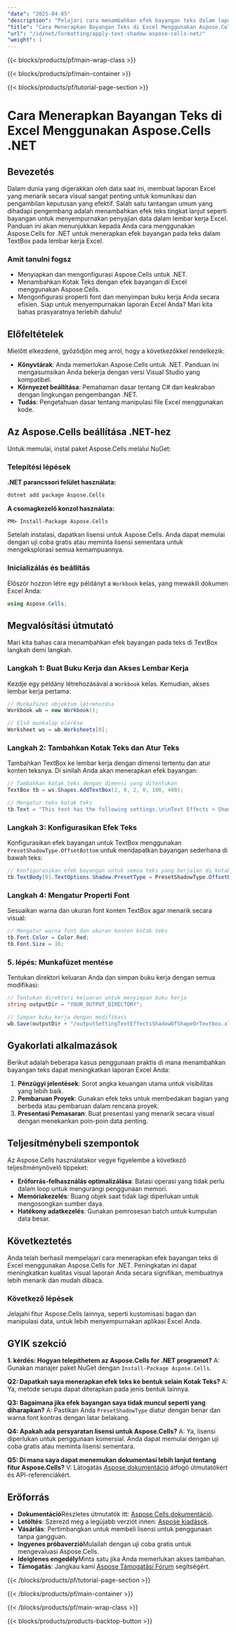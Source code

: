 ```yaml
---
"date": "2025-04-05"
"description": "Pelajari cara menambahkan efek bayangan teks dalam laporan Excel menggunakan Aspose.Cells for .NET. Panduan langkah demi langkah ini mencakup penyiapan, konfigurasi, dan contoh kode."
"title": "Cara Menerapkan Bayangan Teks di Excel Menggunakan Aspose.Cells .NET&#58; Panduan Langkah demi Langkah"
"url": "/id/net/formatting/apply-text-shadow-aspose-cells-net/"
"weight": 1
---
```


{{< blocks/products/pf/main-wrap-class >}}

{{< blocks/products/pf/main-container >}}

{{< blocks/products/pf/tutorial-page-section >}}


# Cara Menerapkan Bayangan Teks di Excel Menggunakan Aspose.Cells .NET

## Bevezetés
Dalam dunia yang digerakkan oleh data saat ini, membuat laporan Excel yang menarik secara visual sangat penting untuk komunikasi dan pengambilan keputusan yang efektif. Salah satu tantangan umum yang dihadapi pengembang adalah menambahkan efek teks tingkat lanjut seperti bayangan untuk menyempurnakan penyajian data dalam lembar kerja Excel. Panduan ini akan menunjukkan kepada Anda cara menggunakan Aspose.Cells for .NET untuk menerapkan efek bayangan pada teks dalam TextBox pada lembar kerja Excel.

### Amit tanulni fogsz
- Menyiapkan dan mengonfigurasi Aspose.Cells untuk .NET.
- Menambahkan Kotak Teks dengan efek bayangan di Excel menggunakan Aspose.Cells.
- Mengonfigurasi properti font dan menyimpan buku kerja Anda secara efisien.
Siap untuk menyempurnakan laporan Excel Anda? Mari kita bahas prasyaratnya terlebih dahulu!

## Előfeltételek
Mielőtt elkezdené, győződjön meg arról, hogy a következőkkel rendelkezik:

- **Könyvtárak**: Anda memerlukan Aspose.Cells untuk .NET. Panduan ini mengasumsikan Anda bekerja dengan versi Visual Studio yang kompatibel.
- **Környezet beállítása**: Pemahaman dasar tentang C# dan keakraban dengan lingkungan pengembangan .NET.
- **Tudás**: Pengetahuan dasar tentang manipulasi file Excel menggunakan kode.

## Az Aspose.Cells beállítása .NET-hez
Untuk memulai, instal paket Aspose.Cells melalui NuGet:

### Telepítési lépések
**.NET parancssori felület használata:**
```bash
dotnet add package Aspose.Cells
```

**A csomagkezelő konzol használata:**
```shell
PM> Install-Package Aspose.Cells
```

Setelah instalasi, dapatkan lisensi untuk Aspose.Cells. Anda dapat memulai dengan uji coba gratis atau meminta lisensi sementara untuk mengeksplorasi semua kemampuannya.

### Inicializálás és beállítás
Először hozzon létre egy példányt a `Workbook` kelas, yang mewakili dokumen Excel Anda:
```csharp
using Aspose.Cells;
```

## Megvalósítási útmutató
Mari kita bahas cara menambahkan efek bayangan pada teks di TextBox langkah demi langkah.

### Langkah 1: Buat Buku Kerja dan Akses Lembar Kerja
Kezdje egy példány létrehozásával a `Workbook` kelas. Kemudian, akses lembar kerja pertama:
```csharp
// Munkafüzet objektum létrehozása
Workbook wb = new Workbook();

// Első munkalap elérése
Worksheet ws = wb.Worksheets[0];
```

### Langkah 2: Tambahkan Kotak Teks dan Atur Teks
Tambahkan TextBox ke lembar kerja dengan dimensi tertentu dan atur konten teksnya. Di sinilah Anda akan menerapkan efek bayangan:
```csharp
// Tambahkan kotak teks dengan dimensi yang ditentukan
TextBox tb = ws.Shapes.AddTextBox(2, 0, 2, 0, 100, 400);

// Mengatur teks kotak teks
tb.Text = "This text has the following settings.\n\nText Effects > Shadow > Offset Bottom";
```

### Langkah 3: Konfigurasikan Efek Teks
Konfigurasikan efek bayangan untuk TextBox menggunakan `PresetShadowType.OffsetBottom` untuk mendapatkan bayangan sederhana di bawah teks:
```csharp
// Konfigurasikan efek bayangan untuk semua teks yang berjalan di kotak teks
tb.TextBody[0].TextOptions.Shadow.PresetType = PresetShadowType.OffsetBottom;
```

### Langkah 4: Mengatur Properti Font
Sesuaikan warna dan ukuran font konten TextBox agar menarik secara visual:
```csharp
// Mengatur warna font dan ukuran konten kotak teks
tb.Font.Color = Color.Red;
tb.Font.Size = 16;
```

### 5. lépés: Munkafüzet mentése
Tentukan direktori keluaran Anda dan simpan buku kerja dengan semua modifikasi:
```csharp
// Tentukan direktori keluaran untuk menyimpan buku kerja
string outputDir = "YOUR_OUTPUT_DIRECTORY";

// Simpan buku kerja dengan modifikasi
wb.Save(outputDir + "/outputSettingTextEffectsShadowOfShapeOrTextbox.xlsx", SaveFormat.Xlsx);
```

## Gyakorlati alkalmazások
Berikut adalah beberapa kasus penggunaan praktis di mana menambahkan bayangan teks dapat meningkatkan laporan Excel Anda:
1. **Pénzügyi jelentések**: Sorot angka keuangan utama untuk visibilitas yang lebih baik.
2. **Pembaruan Proyek**: Gunakan efek teks untuk membedakan bagian yang berbeda atau pembaruan dalam rencana proyek.
3. **Presentasi Pemasaran**: Buat presentasi yang menarik secara visual dengan menekankan poin-poin data penting.

## Teljesítménybeli szempontok
Az Aspose.Cells használatakor vegye figyelembe a következő teljesítménynövelő tippeket:
- **Erőforrás-felhasználás optimalizálása**: Batasi operasi yang tidak perlu dalam loop untuk mengurangi penggunaan memori.
- **Memóriakezelés**: Buang objek saat tidak lagi diperlukan untuk mengosongkan sumber daya.
- **Hatékony adatkezelés**: Gunakan pemrosesan batch untuk kumpulan data besar.

## Következtetés
Anda telah berhasil mempelajari cara menerapkan efek bayangan teks di Excel menggunakan Aspose.Cells for .NET. Peningkatan ini dapat meningkatkan kualitas visual laporan Anda secara signifikan, membuatnya lebih menarik dan mudah dibaca.

### Következő lépések
Jelajahi fitur Aspose.Cells lainnya, seperti kustomisasi bagan dan manipulasi data, untuk lebih menyempurnakan aplikasi Excel Anda.

## GYIK szekció
**1. kérdés: Hogyan telepíthetem az Aspose.Cells for .NET programot?**
A: Gunakan manajer paket NuGet dengan `Install-Package Aspose.Cells`.

**Q2: Dapatkah saya menerapkan efek teks ke bentuk selain Kotak Teks?**
A: Ya, metode serupa dapat diterapkan pada jenis bentuk lainnya.

**Q3: Bagaimana jika efek bayangan saya tidak muncul seperti yang diharapkan?**
A: Pastikan Anda `PresetShadowType` diatur dengan benar dan warna font kontras dengan latar belakang.

**Q4: Apakah ada persyaratan lisensi untuk Aspose.Cells?**
A: Ya, lisensi diperlukan untuk penggunaan komersial. Anda dapat memulai dengan uji coba gratis atau meminta lisensi sementara.

**Q5: Di mana saya dapat menemukan dokumentasi lebih lanjut tentang fitur Aspose.Cells?**
V: Látogatás [Aspose dokumentáció](https://reference.aspose.com/cells/net/) átfogó útmutatókért és API-referenciákért.

## Erőforrás
- **Dokumentáció**Részletes útmutatók itt: [Aspose Cells dokumentáció](https://reference.aspose.com/cells/net/).
- **Letöltés**: Szerezd meg a legújabb verziót innen: [Aspose kiadások](https://releases.aspose.com/cells/net/).
- **Vásárlás**: Pertimbangkan untuk membeli lisensi untuk penggunaan tanpa gangguan.
- **Ingyenes próbaverzió**Mulailah dengan uji coba gratis untuk mengevaluasi Aspose.Cells.
- **Ideiglenes engedély**Minta satu jika Anda memerlukan akses tambahan.
- **Támogatás**: Jangkau kami [Aspose Támogatási Fórum](https://forum.aspose.com/c/cells/9) segítségért.

{{< /blocks/products/pf/tutorial-page-section >}}

{{< /blocks/products/pf/main-container >}}

{{< /blocks/products/pf/main-wrap-class >}}

{{< blocks/products/products-backtop-button >}}